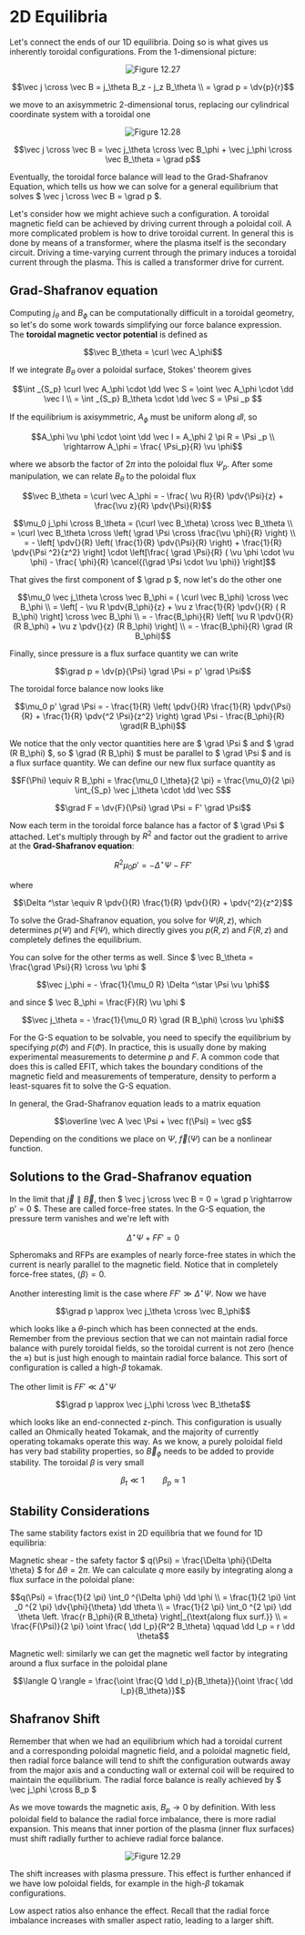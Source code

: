 # 2D Equilibria

Let's connect the ends of our 1D equilibria. Doing so is what gives us inherently toroidal configurations. From the 1-dimensional picture:

<p align="center"> <img alt="Figure 12.27" src="../img/12.27.png" /> </p>

```math
\vec j \cross \vec B = j_\theta B_z - j_z B_\theta \\
= \grad p = \dv{p}{r}
```

we move to an axisymmetric 2-dimensional torus, replacing our cylindrical coordinate system with a toroidal one

<p align="center"> <img alt="Figure 12.28" src="../img/12.28.png" /> </p>

```math
\vec j \cross \vec B = \vec j_\theta \cross \vec B_\phi + \vec j_\phi \cross \vec B_\theta = \grad p
```

Eventually, the toroidal force balance will lead to the Grad-Shafranov Equation, which tells us how we can solve for a general equilibrium that solves $` \vec j \cross \vec B = \grad p `$.

Let's consider how we might achieve such a configuration. A toroidal magnetic field can be achieved by driving current through a poloidal coil. A more complicated problem is how to drive toroidal current. In general this is done by means of a transformer, where the plasma itself is the secondary circuit. Driving a time-varying current through the primary induces a toroidal current through the plasma. This is called a transformer drive for current.

## Grad-Shafranov equation

Computing $` j_\theta `$ and $` B_\phi `$ can be computationally difficult in a toroidal geometry, so let's do some work towards simplifying our force balance expression. The **toroidal magnetic vector potential** is defined as

```math
\vec B_\theta = \curl \vec A_\phi
```

If we integrate $` B_\theta `$ over a poloidal surface, Stokes' theorem gives

```math
\int _{S_p} \curl \vec A_\phi \cdot \dd \vec S = \oint \vec A_\phi \cdot \dd \vec l \\
= \int _{S_p} B_\theta \cdot \dd \vec S = \Psi _p 
```

If the equilibrium is axisymmetric, $` A_\phi `$ must be uniform along $` \dd l `$, so

```math
A_\phi \vu \phi \cdot \oint \dd \vec l = A_\phi 2 \pi R = \Psi _p \\
\rightarrow A_\phi = \frac{ \Psi_p}{R} \vu \phi
```

where we absorb the factor of $` 2 \pi `$ into the poloidal flux $` \Psi _p `$. After some manipulation, we can relate $` B_\theta `$ to the poloidal flux

```math
\vec B_\theta = \curl \vec A_\phi = - \frac{ \vu R}{R} \pdv{\Psi}{z} + \frac{\vu z}{R} \pdv{\Psi}{R}
```

```math
\mu_0 j_\phi \cross B_\theta = (\curl \vec B_\theta) \cross \vec B_\theta \\
= \curl \vec B_\theta \cross \left( \grad \Psi \cross \frac{\vu \phi}{R} \right) \\
= - \left[ \pdv{}{R} \left( \frac{1}{R} \pdv{\Psi}{R} \right) + \frac{1}{R} \pdv{\Psi ^2}{z^2} \right] \cdot \left[\frac{ \grad \Psi}{R} ( \vu \phi \cdot \vu \phi) - \frac{ \phi}{R} \cancel{(\grad \Psi \cdot \vu \phi)} \right]
```

That gives the first component of $` \grad p `$, now let's do the other one

```math
\mu_0 \vec j_\theta \cross \vec B_\phi = ( \curl \vec B_\phi) \cross \vec B_\phi \\
 = \left[ - \vu R \pdv{B_\phi}{z} + \vu z \frac{1}{R} \pdv{}{R} ( R B_\phi) \right] \cross \vec B_\phi \\
 = - \frac{B_\phi}{R} \left[ \vu R \pdv{}{R} (R B_\phi) + \vu z \pdv{}{z} (R B_\phi) \right] \\
 = - \frac{B_\phi}{R} \grad (R B_\phi)
```

Finally, since pressure is a flux surface quantity we can write

```math
\grad p = \dv{p}{\Psi} \grad \Psi = p' \grad \Psi
```

The toroidal force balance now looks like

```math
\mu_0 p' \grad \Psi = - \frac{1}{R} \left( \pdv{}{R} \frac{1}{R} \pdv{\Psi}{R} + \frac{1}{R} \pdv{^2 \Psi}{z^2} \right) \grad \Psi - \frac{B_\phi}{R} \grad(R B_\phi)
```

We notice that the only vector quantities here are $` \grad \Psi `$ and $` \grad (R B_\phi) `$, so $` \grad (R B_\phi) `$ must be parallel to $` \grad \Psi `$ and is a flux surface quantity. We can define our new flux surface quantity as

```math
F(\Phi) \equiv R B_\phi = \frac{\mu_0 I_\theta}{2 \pi} = \frac{\mu_0}{2 \pi} \int_{S_p} \vec j_\theta \cdot \dd \vec S
```

```math
\grad F = \dv{F}{\Psi} \grad \Psi = F' \grad \Psi
```

Now each term in the toroidal force balance has a factor of $` \grad \Psi `$ attached. Let's multiply through by $` R^2 `$ and factor out the gradient to arrive at the **Grad-Shafranov equation**:

```math
R^2 \mu_0 p' = - \Delta ^\star \Psi - F F'
```

where
```math
\Delta ^\star \equiv R \pdv{}{R} \frac{1}{R} \pdv{}{R} + \pdv{^2}{z^2}
```

To solve the Grad-Shafranov equation, you solve for $` \Psi(R, z) `$, which determines $` p(\Psi) `$ and $` F(\Psi) `$, which directly gives you $` p(R, z) `$ and $` F(R, z) `$ and completely defines the equilibrium.

You can solve for the other terms as well. Since $` \vec B_\theta = \frac{\grad \Psi}{R} \cross \vu \phi `$ 

```math
\vec j_\phi = - \frac{1}{\mu_0 R} \Delta ^\star \Psi \vu \phi
```

and since $` \vec B_\phi = \frac{F}{R} \vu \phi `$ 

```math
\vec j_\theta = - \frac{1}{\mu_0 R} \grad (R B_\phi) \cross \vu \phi
```

For the G-S equation to be solvable, you need to specify the equilibrium by specifying $` p(\Phi) `$ and $` F(\Phi) `$. In practice, this is usually done by making experimental measurements to determine $` p `$ and $` F `$. A common code that does this is called EFIT, which takes the boundary conditions of the magnetic field and measurements of temperature, density to perform a least-squares fit to solve the G-S equation.

In general, the Grad-Shafranov equation leads to a matrix equation 

```math
\overline \vec A \vec \Psi + \vec f(\Psi) = \vec g
```

Depending on the conditions we place on $` \Psi `$, $` \vec f(\Psi) `$ can be a nonlinear function.

## Solutions to the Grad-Shafranov equation

In the limit that $` \vec j \parallel \vec B `$, then $` \vec j \cross \vec B = 0 = \grad p \rightarrow p' = 0 `$. These are called force-free states. In the G-S equation, the pressure term vanishes and we're left with 

```math
\Delta ^\star \Psi + F F' = 0
```

Spheromaks and RFPs are examples of nearly force-free states in which the current is nearly parallel to the magnetic field. Notice that in completely force-free states, $` \langle \beta \rangle = 0 `$.

Another interesting limit is the case where $` F F' \gg \Delta ^\star \Psi `$. Now we have
```math
\grad p \approx \vec j_\theta \cross \vec B_\phi
```
which looks like a $` \theta `$-pinch which has been connected at the ends. Remember from the previous section that we can not maintain radial force balance with purely toroidal fields, so the toroidal current is not zero (hence the $` \approx `$) but is just high enough to maintain radial force balance. This sort of configuration is called a high-$` \beta `$ tokamak.

The other limit is $` F F' \ll \Delta ^\star \Psi `$ 
```math
\grad p \approx \vec j_\phi \cross \vec B_\theta
```
which looks like an end-connected z-pinch. This configuration is usually called an Ohmically heated Tokamak, and the majority of currently operating tokamaks operate this way. As we know, a purely poloidal field has very bad stability properties, so $` \vec B_\phi `$ needs to be added to provide stability. The toroidal $` \beta `$ is very small
```math
\beta _t \ll 1 \qquad \beta _p \approx 1
```

## Stability Considerations

The same stability factors exist in 2D equilibria that we found for 1D equilibria:

Magnetic shear - the safety factor $` q(\Psi) = \frac{\Delta \phi}{\Delta \theta} `$ for $` \Delta \theta = 2 \pi `$. We can calculate $` q `$ more easily by integrating along a flux surface in the poloidal plane:

```math
q(\Psi) = \frac{1}{2 \pi} \int_0 ^{\Delta \phi} \dd \phi \\
 = \frac{1}{2 \pi} \int _0 ^{2 \pi} \dv{\phi}{\theta} \dd \theta \\
 = \frac{1}{2 \pi} \int_0 ^{2 \pi} \dd \theta \left. \frac{r B_\phi}{R B_\theta} \right|_{\text{along flux surf.}}  \\
 = \frac{F(\Psi)}{2 \pi} \oint \frac{ \dd l_p}{R^2 B_\theta} \qquad \dd l_p = r \dd \theta
```

Magnetic well: similarly we can get the magnetic well factor by integrating around a flux surface in the poloidal plane

```math
\langle Q \rangle = \frac{\oint \frac{Q \dd l_p}{B_\theta}}{\oint \frac{ \dd l_p}{B_\theta}}
```

## Shafranov Shift

Remember that when we had an equilibrium which had a toroidal current and a corresponding poloidal magnetic field, and a poloidal magnetic field, then radial force balance will tend to shift the configuration outwards away from the major axis and a conducting wall or external coil will be required to maintain the equilibrium. The radial force balance is really achieved by $` \vec j_\phi \cross B_p `$ 

As we move towards the magnetic axis, $` B_p \rightarrow 0 `$ by definition. With less poloidal field to balance the radial force imbalance, there is more radial expansion. This means that inner portion of the plasma (inner flux surfaces) must shift radially further to achieve radial force balance.

<p align="center"> <img alt="Figure 12.29" src="../img/12.29.png" /> </p>

The shift increases with plasma pressure. This effect is further enhanced if we have low poloidal fields, for example in the high-$` \beta `$ tokamak configurations.

Low aspect ratios also enhance the effect. Recall that the radial force imbalance increases with smaller aspect ratio, leading to a larger shift.